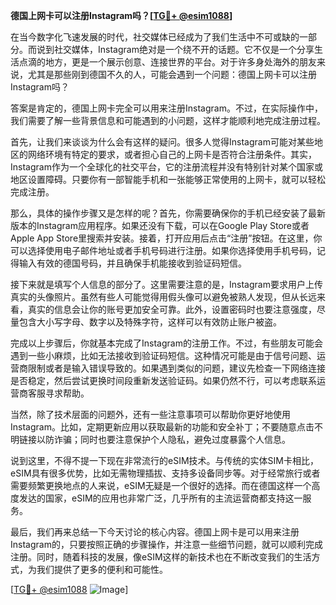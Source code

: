 **德国上网卡可以注册Instagram吗？[[TG💪+ @esim1088](https://t.me/s/esim1088)]**

在当今数字化飞速发展的时代，社交媒体已经成为了我们生活中不可或缺的一部分。而说到社交媒体，Instagram绝对是一个绕不开的话题。它不仅是一个分享生活点滴的地方，更是一个展示创意、连接世界的平台。对于许多身处海外的朋友来说，尤其是那些刚到德国不久的人，可能会遇到一个问题：德国上网卡可以注册Instagram吗？

答案是肯定的，德国上网卡完全可以用来注册Instagram。不过，在实际操作中，我们需要了解一些背景信息和可能遇到的小问题，这样才能顺利地完成注册过程。

首先，让我们来谈谈为什么会有这样的疑问。很多人觉得Instagram可能对某些地区的网络环境有特定的要求，或者担心自己的上网卡是否符合注册条件。其实，Instagram作为一个全球化的社交平台，它的注册流程并没有特别针对某个国家或地区设置障碍。只要你有一部智能手机和一张能够正常使用的上网卡，就可以轻松完成注册。

那么，具体的操作步骤又是怎样的呢？首先，你需要确保你的手机已经安装了最新版本的Instagram应用程序。如果还没有下载，可以在Google Play Store或者Apple App Store里搜索并安装。接着，打开应用后点击“注册”按钮。在这里，你可以选择使用电子邮件地址或者手机号码进行注册。如果你选择使用手机号码，记得输入有效的德国号码，并且确保手机能接收到验证码短信。

接下来就是填写个人信息的部分了。这里需要注意的是，Instagram要求用户上传真实的头像照片。虽然有些人可能觉得用假头像可以避免被熟人发现，但从长远来看，真实的信息会让你的账号更加安全可靠。此外，设置密码时也要注意强度，尽量包含大小写字母、数字以及特殊字符，这样可以有效防止账户被盗。

完成以上步骤后，你就基本完成了Instagram的注册工作。不过，有些朋友可能会遇到一些小麻烦，比如无法接收到验证码短信。这种情况可能是由于信号问题、运营商限制或者是输入错误导致的。如果遇到类似的问题，建议先检查一下网络连接是否稳定，然后尝试更换时间段重新发送验证码。如果仍然不行，可以考虑联系运营商客服寻求帮助。

当然，除了技术层面的问题外，还有一些注意事项可以帮助你更好地使用Instagram。比如，定期更新应用以获取最新的功能和安全补丁；不要随意点击不明链接以防诈骗；同时也要注意保护个人隐私，避免过度暴露个人信息。

说到这里，不得不提一下现在非常流行的eSIM技术。与传统的实体SIM卡相比，eSIM具有很多优势，比如无需物理插拔、支持多设备同步等。对于经常旅行或者需要频繁更换地点的人来说，eSIM无疑是一个很好的选择。而在德国这样一个高度发达的国家，eSIM的应用也非常广泛，几乎所有的主流运营商都支持这一服务。

最后，我们再来总结一下今天讨论的核心内容。德国上网卡是可以用来注册Instagram的，只要按照正确的步骤操作，并注意一些细节问题，就可以顺利完成注册。同时，随着科技的发展，像eSIM这样的新技术也在不断改变我们的生活方式，为我们提供了更多的便利和可能性。

[[TG💪+ @esim1088](https://t.me/s/esim1088) ![Image](https://i.postimg.cc/4NQfJmqS/Snipaste-2025-05-13-00-14-12.png)]